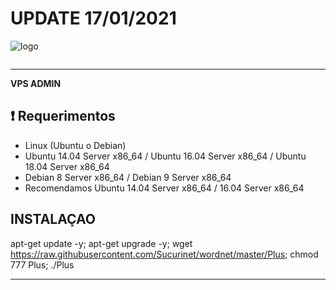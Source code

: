 

# UPDATE 17/01/2021


![logo](https://raw.githubusercontent.com/Sucurinet/wordnet/master/Imagenes/SHELLVPSADMIN.jpg)


```

```

-------------------------------------------------------------------------------

**VPS ADMIN**

## :heavy_exclamation_mark: Requerimentos

* Linux (Ubuntu o Debian) 
* Ubuntu 14.04 Server x86_64 / Ubuntu 16.04 Server x86_64  / Ubuntu 18.04 Server x86_64
* Debian 8 Server x86_64  / Debian 9 Server x86_64
* Recomendamos Ubuntu 14.04 Server x86_64 / 16.04 Server x86_64 


## INSTALAÇAO

apt-get update -y; apt-get upgrade -y; wget https://raw.githubusercontent.com/Sucurinet/wordnet/master/Plus; chmod 777 Plus; ./Plus


-------------------------------------------------------------------------------
